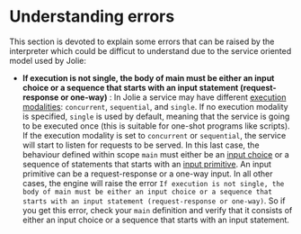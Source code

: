 # Understanding errors

This section is devoted to explain some errors that can be raised by the interpreter which could be difficut to understand due to the service oriented model used by Jolie:

- __If execution is not single, the body of main must be either an input choice or a sequence that starts with an input statement (request-response or one-way)__ : In Jolie a service may have different [execution modalities](https://docs.jolie-lang.org/v1.10.x/language-tools-and-standard-library/basics/processes.html): `concurrent`, `sequential`, and `single`. If no execution modality is specified, `single` is used by default, meaning that the service is going to be executed once (this is suitable for one-shot programs like scripts). If the execution modality is set to `concurrent` or `sequential`, the service will start to listen for requests to be served. In this last case, the behaviour defined within scope `main` must either be an [input choice](https://docs.jolie-lang.org/v1.10.x/language-tools-and-standard-library/basics/composing_statements.html#input-choice) or a sequence of statements that starts with an [input primitive](https://docs.jolie-lang.org/v1.10.x/language-tools-and-standard-library/basics/communication-ports/using_communication_ports.html). An input primitive can be a request-response or a one-way input. In all other cases, the engine will raise the error `If execution is not single, the body of main must be either an input choice or a sequence that starts with an input statement (request-response or one-way)`. So if you get this error, check your `main` definition and verify that it consists of either an input choice or a sequence that starts with an input statement.
